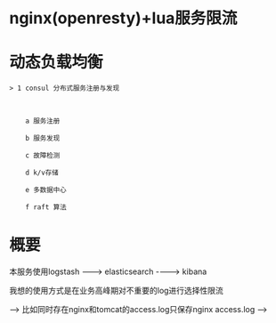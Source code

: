nginx(openresty)+lua服务限流
===============


动态负载均衡
===============


    > 1 consul 分布式服务注册与发现
    
    
        
        a 服务注册
        
        b 服务发现
        
        c 故障检测
        
        d k/v存储
        
        e 多数据中心
        
        f raft 算法
        
        
        
      
       
概要
===============

本服务使用logstash ---> elasticsearch ----> kibana 

我想的使用方式是在业务高峰期对不重要的log进行选择性限流


--> 比如同时存在nginx和tomcat的access.log只保存nginx access.log
--> 
    
